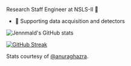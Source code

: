 <!--
**jennmald/jennmald** is a ✨ _special_ ✨ repository because its `README.md` (this file) appears on your GitHub profile.

Here are some ideas to get you started:

- 🔭 I’m currently working on ...
- 🌱 I’m currently learning ...
- 👯 I’m looking to collaborate on ...
- 🤔 I’m looking for help with ...
- 💬 Ask me about ...
- 📫 How to reach me: ...
- 😄 Pronouns: ...
- ⚡ Fun fact: ...


[![Top Langs](https://github-readme-stats.vercel.app/api/top-langs/?username=jennmald&layout=compact)](https://github.com/jennmald/github-readme-stats)

-->

Research Staff Engineer at NSLS-II 💫 
- 🌱 Supporting data acquisition and detectors

![Jennmald's GitHub stats](https://github-readme-stats.vercel.app/api?username=jennmald&show_icons=true&theme=tokyonight-duo)

[![GitHub Streak](https://streak-stats.demolab.com/?user=jennmald&theme=tokyonight-duo)](https://git.io/streak-stats)

Stats courtesy of [@anuraghazra](https://github.com/anuraghazra/github-readme-stats).
